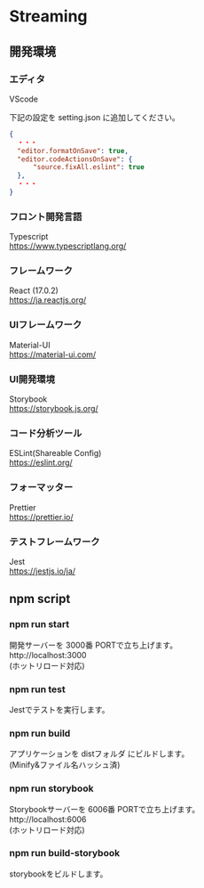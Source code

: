 # Streaming

## 開発環境

### エディタ
VScode

下記の設定を setting.json に追加してください。
```json
{
  ・・・
  "editor.formatOnSave": true,
  "editor.codeActionsOnSave": {
      "source.fixAll.eslint": true
  },
  ・・・
}
```

### フロント開発言語
Typescript\
https://www.typescriptlang.org/

### フレームワーク
React (17.0.2)\
https://ja.reactjs.org/

### UIフレームワーク
Material-UI\
https://material-ui.com/

### UI開発環境
Storybook\
https://storybook.js.org/

### コード分析ツール
ESLint(Shareable Config)\
https://eslint.org/

### フォーマッター
Prettier\
https://prettier.io/

### テストフレームワーク
Jest\
https://jestjs.io/ja/

## npm script

### npm run start

開発サーバーを 3000番 PORTで立ち上げます。\
http://localhost:3000\
(ホットリロード対応)

### npm run test

Jestでテストを実行します。

### npm run build

アプリケーションを distフォルダ にビルドします。\
(Minify&ファイル名ハッシュ済)

### npm run storybook

Storybookサーバーを 6006番 PORTで立ち上げます。\
http://localhost:6006\
(ホットリロード対応)

### npm run build-storybook

storybookをビルドします。